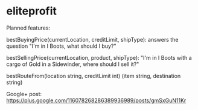 eliteprofit
===========

Planned features:

bestBuyingPrice(currentLocation, creditLimit, shipType): answers the question "I'm in I Boots, what should I buy?"

bestSellingPrice(currentLocation, product, shipType): "I'm in I Boots with a cargo of Gold in a Sidewinder, where should I sell it?"

bestRouteFrom(location string, creditLimit int) (item string, destination string)

Google+ post: https://plus.google.com/116078268286389936989/posts/gmSxGuN11Kr
